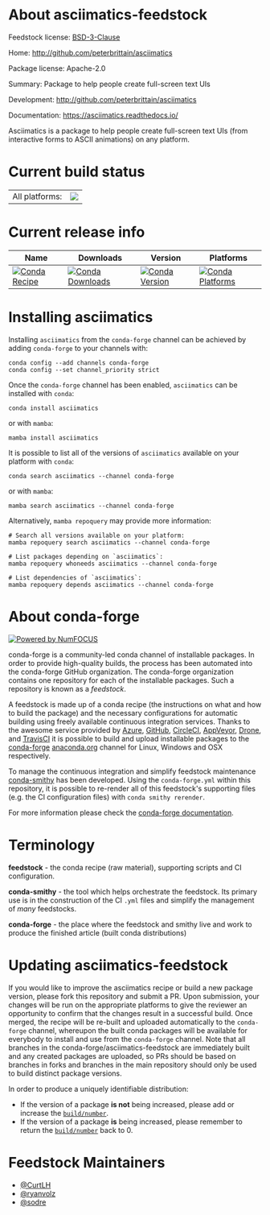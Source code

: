 About asciimatics-feedstock
===========================

Feedstock license: [BSD-3-Clause](https://github.com/conda-forge/asciimatics-feedstock/blob/main/LICENSE.txt)

Home: http://github.com/peterbrittain/asciimatics

Package license: Apache-2.0

Summary: Package to help people create full-screen text UIs

Development: http://github.com/peterbrittain/asciimatics

Documentation: https://asciimatics.readthedocs.io/

Asciimatics is a package to help people create full-screen text UIs
(from interactive forms to ASCII animations) on any platform.


Current build status
====================


<table><tr><td>All platforms:</td>
    <td>
      <a href="https://dev.azure.com/conda-forge/feedstock-builds/_build/latest?definitionId=2714&branchName=main">
        <img src="https://dev.azure.com/conda-forge/feedstock-builds/_apis/build/status/asciimatics-feedstock?branchName=main">
      </a>
    </td>
  </tr>
</table>

Current release info
====================

| Name | Downloads | Version | Platforms |
| --- | --- | --- | --- |
| [![Conda Recipe](https://img.shields.io/badge/recipe-asciimatics-green.svg)](https://anaconda.org/conda-forge/asciimatics) | [![Conda Downloads](https://img.shields.io/conda/dn/conda-forge/asciimatics.svg)](https://anaconda.org/conda-forge/asciimatics) | [![Conda Version](https://img.shields.io/conda/vn/conda-forge/asciimatics.svg)](https://anaconda.org/conda-forge/asciimatics) | [![Conda Platforms](https://img.shields.io/conda/pn/conda-forge/asciimatics.svg)](https://anaconda.org/conda-forge/asciimatics) |

Installing asciimatics
======================

Installing `asciimatics` from the `conda-forge` channel can be achieved by adding `conda-forge` to your channels with:

```
conda config --add channels conda-forge
conda config --set channel_priority strict
```

Once the `conda-forge` channel has been enabled, `asciimatics` can be installed with `conda`:

```
conda install asciimatics
```

or with `mamba`:

```
mamba install asciimatics
```

It is possible to list all of the versions of `asciimatics` available on your platform with `conda`:

```
conda search asciimatics --channel conda-forge
```

or with `mamba`:

```
mamba search asciimatics --channel conda-forge
```

Alternatively, `mamba repoquery` may provide more information:

```
# Search all versions available on your platform:
mamba repoquery search asciimatics --channel conda-forge

# List packages depending on `asciimatics`:
mamba repoquery whoneeds asciimatics --channel conda-forge

# List dependencies of `asciimatics`:
mamba repoquery depends asciimatics --channel conda-forge
```


About conda-forge
=================

[![Powered by
NumFOCUS](https://img.shields.io/badge/powered%20by-NumFOCUS-orange.svg?style=flat&colorA=E1523D&colorB=007D8A)](https://numfocus.org)

conda-forge is a community-led conda channel of installable packages.
In order to provide high-quality builds, the process has been automated into the
conda-forge GitHub organization. The conda-forge organization contains one repository
for each of the installable packages. Such a repository is known as a *feedstock*.

A feedstock is made up of a conda recipe (the instructions on what and how to build
the package) and the necessary configurations for automatic building using freely
available continuous integration services. Thanks to the awesome service provided by
[Azure](https://azure.microsoft.com/en-us/services/devops/), [GitHub](https://github.com/),
[CircleCI](https://circleci.com/), [AppVeyor](https://www.appveyor.com/),
[Drone](https://cloud.drone.io/welcome), and [TravisCI](https://travis-ci.com/)
it is possible to build and upload installable packages to the
[conda-forge](https://anaconda.org/conda-forge) [anaconda.org](https://anaconda.org/)
channel for Linux, Windows and OSX respectively.

To manage the continuous integration and simplify feedstock maintenance
[conda-smithy](https://github.com/conda-forge/conda-smithy) has been developed.
Using the ``conda-forge.yml`` within this repository, it is possible to re-render all of
this feedstock's supporting files (e.g. the CI configuration files) with ``conda smithy rerender``.

For more information please check the [conda-forge documentation](https://conda-forge.org/docs/).

Terminology
===========

**feedstock** - the conda recipe (raw material), supporting scripts and CI configuration.

**conda-smithy** - the tool which helps orchestrate the feedstock.
                   Its primary use is in the construction of the CI ``.yml`` files
                   and simplify the management of *many* feedstocks.

**conda-forge** - the place where the feedstock and smithy live and work to
                  produce the finished article (built conda distributions)


Updating asciimatics-feedstock
==============================

If you would like to improve the asciimatics recipe or build a new
package version, please fork this repository and submit a PR. Upon submission,
your changes will be run on the appropriate platforms to give the reviewer an
opportunity to confirm that the changes result in a successful build. Once
merged, the recipe will be re-built and uploaded automatically to the
`conda-forge` channel, whereupon the built conda packages will be available for
everybody to install and use from the `conda-forge` channel.
Note that all branches in the conda-forge/asciimatics-feedstock are
immediately built and any created packages are uploaded, so PRs should be based
on branches in forks and branches in the main repository should only be used to
build distinct package versions.

In order to produce a uniquely identifiable distribution:
 * If the version of a package **is not** being increased, please add or increase
   the [``build/number``](https://docs.conda.io/projects/conda-build/en/latest/resources/define-metadata.html#build-number-and-string).
 * If the version of a package **is** being increased, please remember to return
   the [``build/number``](https://docs.conda.io/projects/conda-build/en/latest/resources/define-metadata.html#build-number-and-string)
   back to 0.

Feedstock Maintainers
=====================

* [@CurtLH](https://github.com/CurtLH/)
* [@ryanvolz](https://github.com/ryanvolz/)
* [@sodre](https://github.com/sodre/)

